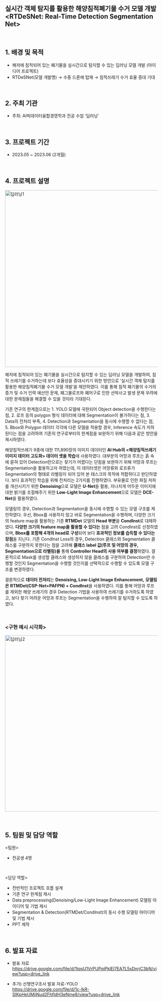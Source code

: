 ## 실시간 객체 탐지를 활용한 해양침적폐기물 수거 모델 개발 <br> <RTDeSNet: Real-Time Detection Segmentation Net>


<br/>



## 1. 배경 및 목적

- 해저에 침적되어 있는 폐기물을 실시간으로 탐지할 수 있는 딥러닝 모델 개발 (아이디어 프로젝트)  
- RTDeSNet(모델 개발명) → 수중 드론에 탑재 → 침적쓰레기 수거 효율 증대 기대
  
<br/>

## 2. 주최 기관

- 주최: AI빅데이터융합경영학과 전공 수업  ‘딥러닝’

<br/>

## 3. 프로젝트 기간

- 2023.05 ~ 2023.06 (2개월)


<br/>

## 4. 프로젝트 설명 
 
<img width="583" alt="딥러닝1" src="https://github.com/Ji-eun-Kim/Text-Data-Analytics/assets/124686375/b9da5660-e83d-4290-a8f0-9cb56fe5362f">  

해저에 침적되어 있는 폐기물을 실시간으로 탐지할 수 있는 딥러닝 모델을 개발하여, 침적 쓰레기를 수거하는데 보다 효율성을 증대시키기 위한 방안으로 ‘실시간 객체 탐지를 활용한 해양침적폐기물 수거 모델 개발’을 제안하였다. 이를 통해 침적 폐기물의 수거의 증가 및 수거 인력 예산안 문제, 폐그물로프와 폐어구로 인한 선박사고 발생 문제 우려에 대한 문제점들을 해결할 수 있을 것이라 기대된다.

   기존 연구의 한계점으로는 1. YOLO 모델에 국한되어 Object detection을 수행한다는 점, 2. 로프 등의 polygon 형식 데이터에 대해 Segmentation이 불가하다는 점, 3. Data의 전처리 부족, 4. Detection과 Segmentation을 동시에 수행할 수 없다는 점, 5. Bbox와 Polygon 데이터 각각에 다른 모델을 적용할 경우, Inference 속도가 저하된다는 점을 고려하여 기존의 연구로부터의 한계점을 보완하기 위해 다음과 같은 방안을 제시하였다.

   해양침적쓰레기 9종에 대한 111,890장의 이미지 데이터인 **AI Hub의 <해양침적쓰레기 이미지 데이터 고도화> 데이터 셋을 학습**에 사용하였다. 대부분의 어망과 루프는 흙 속에 묻혀 있어 Detection만으로는 찾기가 어렵다는 단점을 보완하기 위해 어망과 루프는 Segmentation을 활용하고자 하였는데, 이 데이터셋은 어망류와 로프류가 Segmentation의 형태로 라벨링이 되어 있어 본 태스크의 목적에 적합하다고 판단하였다. 보다 효과적인 학습을 위해 전처리는 2가지를 진행하였다. 부유물로 인한 화질 저하를 개선시키기 위한 **Denoising**으로 모델은 **U-Net**을 활용, 지나치게 어두운 이미지에 대한 밝기를 조절해주기 위한 **Low-Light Image Enhancement**으로 모델은 **DCE-Net**을 활용하였다.

   모델링의 경우, Detection과 Segmentation을 동시에 수행할 수 있는 모델 구조를 제안하였다. 우선, Bbox를 사용하지 않고 바로 Segmentation을 수행하며, 다양한 크기의 feature map을 활용하는 기존 **RTMDet** 모델의 **Head 부분**을  **Condlnst**로 대체하였다. **다양한 크기의 feature map을 활용할 수 있다는** 점을 고려 Condlnst로 선정하였으며, **Bbox를 포함해 4개의 head로 구성**되어 보다 **효과적인 정보를 습득할 수 있다는 장점**을 지닌다. 기존 Condlnst Loss의 경우, Detection 클래스와 Segmentation 클래스를 구분하지 못한다는 점을 고려해 **클래스 label 값(루프 및 어망의 경우, Segmentation으로 라벨링)을** 통해 **Controller Head의 사용 여부를 결정**하였다. 결론적으로 Mask를 생성할 클래스와 생성하지 않을 클래스를 구분하여 Detection만 수행할 것인지 Segmentation을 수행할 것인지를 선택적으로 수행할 수 있도록 모델 구조를 변경하였다.  

   결론적으로 **데이터 전처리**는 **Denoising, Low-Light Image Enhancement,** **모델링은** **RTMDet(CSP-Net+PAFPN) + Condlnst**을 사용하였다. 이를 통해 어망과 루프를 제외한 해양 쓰레기의 경우 Detection 기법을 사용하여 쓰레기를 수거하도록 하였고, 보다 찾기 어려운 어망과 루프는 Segmentation을 수행하여 잘 탐지할 수 있도록 하였다. 


<br/>


### <구현 예시 시각화>

<img width="581" alt="딥러닝2" src="https://github.com/Ji-eun-Kim/Text-Data-Analytics/assets/124686375/8ab27274-d072-46ae-87e5-fef3c2d188c8">      <br/> 



<br/> 

  
  
## 5. 팀원 및 담당 역할  

<팀원>  
- 전공생 4명

  <br>
  
<담당 역할>
- 전반적인 프로젝트 흐름 설계
- 기존 연구 한계점 제시
- Data preprocessing(Denoising/Low-Light Image Enhancement) 모델링 아이디어 및 기법 제시
- Segmentation & Detection(RTMDet/Condlnst)의 동시 수행 모델링 아이디어 및 기법 제시
- PPT 제작

<br/>

## 6. 발표 자료

- 발표 자료    
https://drive.google.com/file/d/1tqsU1VrPUPqiPklEI7EA7L5sDnrjC3bN/view?usp=drive_link

- 추가) 선행연구조사 발표 자료-YOLO  
https://drive.google.com/file/d/1c-IkR-SlKpHeUMiiNud2FhfldH3eNme8/view?usp=drive_link
